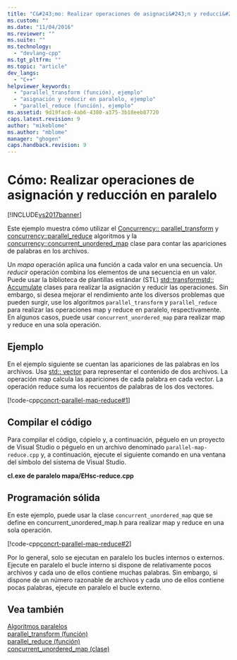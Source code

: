 ```yaml
---
title: "C&#243;mo: Realizar operaciones de asignaci&#243;n y reducci&#243;n en paralelo | Microsoft Docs"
ms.custom: ""
ms.date: "11/04/2016"
ms.reviewer: ""
ms.suite: ""
ms.technology: 
  - "devlang-cpp"
ms.tgt_pltfrm: ""
ms.topic: "article"
dev_langs: 
  - "C++"
helpviewer_keywords: 
  - "parallel_transform (función), ejemplo"
  - "asignación y reducir en paralelo, ejemplo"
  - "parallel_reduce (función), ejemplo"
ms.assetid: 9d19fac0-4ab6-4380-a375-3b18eeb87720
caps.latest.revision: 9
author: "mikeblome"
ms.author: "mblome"
manager: "ghogen"
caps.handback.revision: 9
---
```

# C&#243;mo: Realizar operaciones de asignaci&#243;n y reducci&#243;n en paralelo
[!INCLUDE[vs2017banner](../../assembler/inline/includes/vs2017banner.md)]

Este ejemplo muestra cómo utilizar el [Concurrency:: parallel_transform](../Topic/parallel_transform%20Function.md) y [concurrency::parallel_reduce](../Topic/parallel_reduce%20Function.md) algoritmos y la [concurrency::concurrent_unordered_map](../../parallel/concrt/reference/concurrent-unordered-map-class.md) clase para contar las apariciones de palabras en los archivos.  
  
 Un *mapa* operación aplica una función a cada valor en una secuencia. Un *reducir* operación combina los elementos de una secuencia en un valor. Puede usar la biblioteca de plantillas estándar (STL) [std::transform](../Topic/transform.md)[std:: Accumulate](../Topic/accumulate.md) clases para realizar la asignación y reducir las operaciones. Sin embargo, si desea mejorar el rendimiento ante los diversos problemas que pueden surgir, use los algoritmos `parallel_transform` y `parallel_reduce` para realizar las operaciones map y reduce en paralelo, respectivamente. En algunos casos, puede usar `concurrent_unordered_map` para realizar map y reduce en una sola operación.  
  
## <a name="example"></a>Ejemplo  
 En el ejemplo siguiente se cuentan las apariciones de las palabras en los archivos. Usa [std:: vector](vector%20Class.md) para representar el contenido de dos archivos. La operación map calcula las apariciones de cada palabra en cada vector. La operación reduce suma los recuentos de palabras de los dos vectores.  
  
 [!code-cpp[concrt-parallel-map-reduce#1](../../parallel/concrt/codesnippet/CPP/how-to-perform-map-and-reduce-operations-in-parallel_1.cpp)]  
  
## <a name="compiling-the-code"></a>Compilar el código  
 Para compilar el código, cópielo y, a continuación, péguelo en un proyecto de Visual Studio o péguelo en un archivo denominado `parallel-map-reduce.cpp` y, a continuación, ejecute el siguiente comando en una ventana del símbolo del sistema de Visual Studio.  
  
 **cl.exe de paralelo mapa/EHsc-reduce.cpp**  
  
## <a name="robust-programming"></a>Programación sólida  
 En este ejemplo, puede usar la clase `concurrent_unordered_map` que se define en concurrent_unordered_map.h para realizar map y reduce en una sola operación.  
  
 [!code-cpp[concrt-parallel-map-reduce#2](../../parallel/concrt/codesnippet/CPP/how-to-perform-map-and-reduce-operations-in-parallel_2.cpp)]  
  
 Por lo general, solo se ejecutan en paralelo los bucles internos o externos. Ejecute en paralelo el bucle interno si dispone de relativamente pocos archivos y cada uno de ellos contiene muchas palabras. Sin embargo, si dispone de un número razonable de archivos y cada uno de ellos contiene pocas palabras, ejecute en paralelo el bucle externo.  
  
## <a name="see-also"></a>Vea también  
 [Algoritmos paralelos](../../parallel/concrt/parallel-algorithms.md)   
 [parallel_transform (función)](../Topic/parallel_transform%20Function.md)   
 [parallel_reduce (función)](../Topic/parallel_reduce%20Function.md)   
 [concurrent_unordered_map (clase)](../../parallel/concrt/reference/concurrent-unordered-map-class.md)
